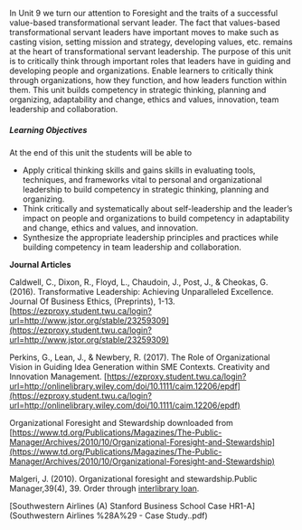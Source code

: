 In Unit 9 we turn our attention to Foresight and the traits of a successful value-based transformational servant leader. The fact that values-based transformational servant leaders have important moves to make such as casting vision, setting mission and strategy, developing values, etc. remains at the heart of transformational servant leadership. The purpose of this unit is to critically think through important roles that leaders have in guiding and developing people and organizations. Enable learners to critically think through organizations, how they function, and how leaders function within them. This unit builds competency in strategic thinking, planning and organizing, adaptability and change, ethics and values, innovation, team leadership and collaboration.

##### **Learning Objectives**

At the end of this unit the students will be able to

* Apply critical thinking skills and gains skills in evaluating tools, techniques, and frameworks vital to personal and organizational leadership to build competency in strategic thinking, planning and organizing.
* Think critically and systematically about self-leadership and the leader’s impact on people and organizations to build competency in adaptability and change, ethics and values, and innovation.
* Synthesize the appropriate leadership principles and practices while building competency in team leadership and collaboration.

**Journal Articles**

Caldwell, C., Dixon, R., Floyd, L., Chaudoin, J., Post, J., & Cheokas, G. \(2016\). Transformative Leadership: Achieving Unparalleled Excellence. Journal Of Business Ethics, \(Preprints\), 1-13.[https://ezproxy.student.twu.ca/login?url=http://www.jstor.org/stable/23259309](https://ezproxy.student.twu.ca/login?url=http://www.jstor.org/stable/23259309)

Perkins, G., Lean, J., & Newbery, R. \(2017\). The Role of Organizational Vision in Guiding Idea Generation within SME Contexts. Creativity and Innovation Management. [https://ezproxy.student.twu.ca/login?url=http://onlinelibrary.wiley.com/doi/10.1111/caim.12206/epdf](https://ezproxy.student.twu.ca/login?url=http://onlinelibrary.wiley.com/doi/10.1111/caim.12206/epdf)

Organizational Foresight and Stewardship downloaded from [https://www.td.org/Publications/Magazines/The-Public-Manager/Archives/2010/10/Organizational-Foresight-and-Stewardship](https://www.td.org/Publications/Magazines/The-Public-Manager/Archives/2010/10/Organizational-Foresight-and-Stewardship)

Malgeri, J. \(2010\). Organizational foresight and stewardship.Public Manager,39\(4\), 39. Order through [interlibrary loan](http://www8.twu.ca/library/libreq.htm).

[Southwestern Airlines \(A\) Stanford Business School Case HR1-A](Southwestern Airlines %28A%29 - Case Study..pdf)

##### 



